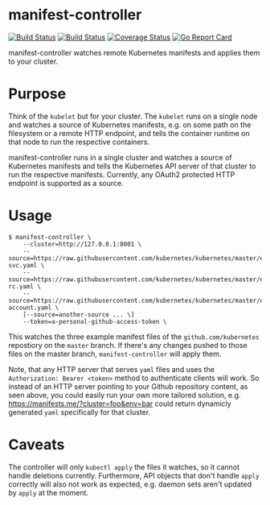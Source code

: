 # manifest-controller
[![Build Status](https://travis-ci.org/linki/manifest-controller.svg?branch=master)](https://travis-ci.org/linki/manifest-controller)
[![Build Status](https://drone.factorio.linki.space/api/badges/linki/manifest-controller/status.svg)](https://drone.factorio.linki.space/linki/manifest-controller)
[![Coverage Status](https://coveralls.io/repos/github/linki/manifest-controller/badge.svg?branch=master)](https://coveralls.io/github/linki/manifest-controller?branch=master)
[![Go Report Card](https://goreportcard.com/badge/github.com/linki/manifest-controller)](https://goreportcard.com/report/github.com/linki/manifest-controller)

manifest-controller watches remote Kubernetes manifests and applies them to your cluster.

# Purpose

Think of the `kubelet` but for your cluster. The `kubelet` runs on a single node and watches a source of Kubernetes
manifests, e.g. on some path on the filesystem or a remote HTTP endpoint, and tells the container runtime on that node
to run the respective containers.

manifest-controller runs in a single cluster and watches a source of Kubernetes manifests and tells the Kubernetes API server of that
cluster  to run the respective manifests. Currently, any OAuth2 protected HTTP endpoint is supported as a source.

# Usage

```
$ manifest-controller \
    --cluster=http://127.0.0.1:8001 \
    --source=https://raw.githubusercontent.com/kubernetes/kubernetes/master/examples/elasticsearch/es-svc.yaml \
    --source=https://raw.githubusercontent.com/kubernetes/kubernetes/master/examples/elasticsearch/es-rc.yaml \
    --source=https://raw.githubusercontent.com/kubernetes/kubernetes/master/examples/elasticsearch/service-account.yaml \
    [--source=another-source ... \]
    --token=a-personal-github-access-token \
```

This watches the three example manifest files of the `github.com/kubernetes` repostiory on the `master` branch.
If there's any changes pushed to those files on the master branch, `manifest-controller` will apply them.

Note, that any HTTP server that serves `yaml` files and uses the `Authorization: Bearer <token>` method to
authenticate clients will work. So instead of an HTTP server pointing to your Github repository content, as seen above,
you could easily run your own more tailored solution, e.g. https://manifests.me/?cluster=foo&env=bar could return
dynamicly generated `yaml` specifically for that cluster.

# Caveats

The controller will only `kubectl apply` the files it watches, so it cannot handle deletions currently.
Furthermore, API objects that don't handle `apply` correctly will also not work as expected, e.g. daemon sets aren't
updated by `apply` at the moment.
